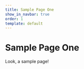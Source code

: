 ```yaml
---
title: Sample Page One
show_in_navbar: true
order: 1
template: default
---
```


# Sample Page One
Look, a sample page!

